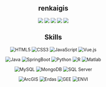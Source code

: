 <div align=center>

## renkaigis

<p>

[![](https://img.shields.io/badge/个人主页-renkaigis.com-blueviolet?logo=)](http://renkaigis.com)
[![](https://img.shields.io/badge/博客-Blog-blue?logo=)](http://blog.renkaigis.com)
[![](https://img.shields.io/badge/GitHub-renkaigis-yellowgreen?logo=github)](https://github.com/renkaigis)
[![](https://img.shields.io/badge/简历-Resume-ff69b4?logo=personio)](http://resume.renkaigis.com)
[![](https://img.shields.io/badge/相册-Photo-green?logo=googlephotos&logoColor=white)](http://photo.renkaigis.com)


</p>

## Skills

<p>

![HTML5](https://img.shields.io/badge/-HTML5-red?logo=html5&logoColor=white)
![CSS3](https://img.shields.io/badge/-CSS3-brightgreen?logo=css3&logoColor=white)
![JavaScript](https://img.shields.io/badge/-JavaScript-%23FFC107?style=flat-square&logo=javascript&logoColor=000000&labelColor=%23FFC107&color=%23FFC107)
![Vue.js](https://img.shields.io/badge/-Vue.js-blue?style=flat-square&logo=Vue.js&logoColor=success)
  
</p>

<p>

![Java](https://img.shields.io/badge/-Java-%232c3e50?style=flat-square&logo=java&logoColor=brightgreen)
![SpringBoot](https://img.shields.io/badge/-SpingBoot-%232c3e50?style=flat-square&logo=springboot)
![Python](https://img.shields.io/badge/-Python-%232c3e50?style=flat-square&logo=python)
![R](https://img.shields.io/badge/-R-%232c3e50?style=flat-square&logo=r&logoColor=9cf)
![Matlab](https://img.shields.io/badge/-Matlab-%232c3e50?style=flat-square&logo=numpy&logoColor=ff69b4)

</p>
  
<p>

![MySQL](https://img.shields.io/badge/-MySQL-%232C3A42?style=flat-square&logo=mysql&logoColor=%23ffffff)
![MongoDB](https://img.shields.io/badge/-MongoDB-%232C3A42?style=flat-square&logo=MongoDB&logoColor=green)
![SQL Server](https://img.shields.io/badge/-SQL%20Server-%23282C34?style=flat-square&logo=microsoftsqlserver)

</p>

<p>

![ArcGIS](https://img.shields.io/badge/-ArcGIS-%231a202c?style=flat-square&logo=googlemaps)
![Erdas](https://img.shields.io/badge/-Erdas-%231a202c?style=flat-square&logo=googleplay&logoColor=red)
![GEE](https://img.shields.io/badge/-GEE-%231a202c?style=flat-square&logo=gridsome)
![ENVI](https://img.shields.io/badge/-ENVI-%231a202c?style=flat-square&logo=plangrid&logoColor=orange)

</p>

